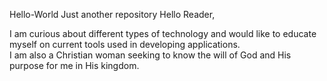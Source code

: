  Hello-World
Just another repository
Hello Reader,

I am curious about different types of technology and would like to educate myself on current tools used in developing applications.  
I am also a Christian woman seeking to know the will of God and His purpose for me in His kingdom.
